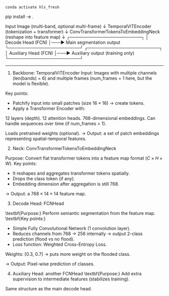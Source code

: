 ```
conda activate hls_fresh 
``` 

pip install -e .

Input Image (multi-band, optional multi-frame)
     ↓
TemporalViTEncoder (tokenization + transformer)
     ↓
ConvTransformerTokensToEmbeddingNeck (reshape into feature map)
     ↓
┌───────────────────────┐
│   Decode Head (FCN)    │───► Main segmentation output
└───────────────────────┘
┌───────────────────────┐
│ Auxiliary Head (FCN)   │───► Auxiliary output (training only)
└───────────────────────┘

------------- 
1. Backbone: TemporalViTEncoder
Input: Images with multiple channels (len(bands) = 6) and multiple frames (num_frames = 1 here, but the model is flexible).

Key points:
- Patchify input into small patches (size $16 \times 16$) → create tokens.
- Apply a Transformer Encoder with:

$12$ layers (depth).
$12$ attention heads.
$768$-dimensional embeddings.
Can handle sequences over time (if num_frames > 1).

Loads pretrained weights (optional).
→ Output: a set of patch embeddings representing spatial-temporal features. 



2. Neck: ConvTransformerTokensToEmbeddingNeck

Purpose: Convert flat transformer tokens into a feature map format ($C \times H \times W$).
Key points: 
- It reshapes and aggregates transformer tokens spatially.
- Drops the class token (if any).
- Embedding dimension after aggregation is still $768$.

→ Output: a $768 \times 14 \times 14$ feature map.

3. Decode Head: FCNHead

\textbf{Purpose:} Perform semantic segmentation from the feature map.
\textbf{Key points:}
- Simple Fully Convolutional Network (1 convolution layer).
- Reduces channels from $768$ → $256$ internally → output 2-class prediction (flood vs no flood).
- Loss function: Weighted Cross-Entropy Loss.

Weights: [0.3, 0.7] → puts more weight on the flooded class.

→ Output: Pixel-wise prediction of classes.

4. Auxiliary Head: another FCNHead
\textbf{Purpose:} Add extra supervision to intermediate features (stabilizes training).

Same structure as the main decode head. 

 

 